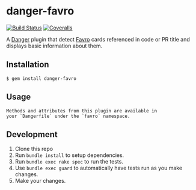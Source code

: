# danger-favro
[![Build Status](https://img.shields.io/travis/fwal/danger-favro.svg)](https://travis-ci.org/fwal/danger-favro)
[![Coveralls](https://img.shields.io/coveralls/fwal/danger-favro.svg)](https://coveralls.io/github/fwal/danger-favro)

A [Danger](http://danger.systems) plugin that detect [Favro](https://favro.com) cards referenced in code or PR title and displays basic information about them.

## Installation

    $ gem install danger-favro

## Usage

    Methods and attributes from this plugin are available in
    your `Dangerfile` under the `favro` namespace.

## Development

1. Clone this repo
2. Run `bundle install` to setup dependencies.
3. Run `bundle exec rake spec` to run the tests.
4. Use `bundle exec guard` to automatically have tests run as you make changes.
5. Make your changes.
